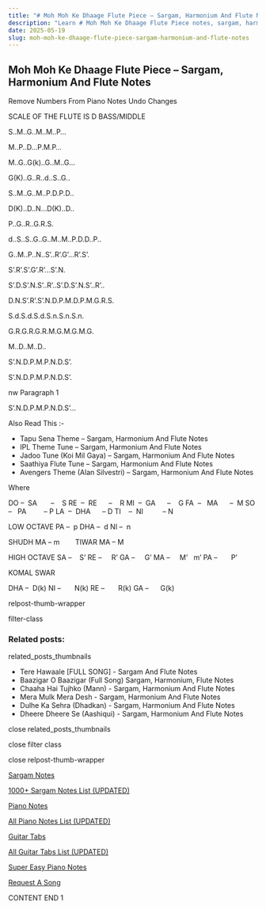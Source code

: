 ```yaml
---
title: "# Moh Moh Ke Dhaage Flute Piece – Sargam, Harmonium And Flute Notes"
description: "Learn # Moh Moh Ke Dhaage Flute Piece notes, sargam, harmonium notations and flute notes. Easy step-by-step tutorial for beginners."
date: 2025-05-19
slug: moh-moh-ke-dhaage-flute-piece-sargam-harmonium-and-flute-notes
---
```


## Moh Moh Ke Dhaage Flute Piece – Sargam, Harmonium And Flute Notes

Remove Numbers From Piano Notes
Undo Changes

SCALE OF THE FLUTE IS D BASS/MIDDLE

S..M..G..M..M..P…

M..P..D…P.M.P…

M..G..G(k)..G..M..G…

G(K)..G..R..d..S..G..

S..M..G..M..P.D.P.D..

D(K)..D..N…D(K)..D..

P..G..R..G.R.S.

d..S..S..G..G..M..M..P.D.D..P..

G..M..P..N..S’..R’.G’…R’.S’.

S’.R’.S’.G’.R’…S’.N.

S’.D.S’.N.S’..R’..S’.D.S’.N.S’..R’..

D.N.S’.R’.S’.N.D.P.M.D.P.M.G.R.S.

S.d.S.d.S.d.S.n.S.n.S.n.

G.R.G.R.G.R.M.G.M.G.M.G.

M..D..M..D..

S’.N.D.P.M.P.N.D.S’.

S’.N.D.P.M.P.N.D.S’.

nw Paragraph 1

S’.N.D.P.M.P.N.D.S’…

Also Read This :-

* Tapu Sena Theme – Sargam, Harmonium And Flute Notes
* IPL Theme Tune – Sargam, Harmonium And Flute Notes
* Jadoo Tune (Koi Mil Gaya) – Sargam, Harmonium And Flute Notes
* Saathiya Flute Tune – Sargam, Harmonium And Flute Notes
* Avengers Theme (Alan Silvestri) – Sargam, Harmonium And Flute Notes

Where

DO –  SA       –    S
RE  –  RE      –    R
MI  –  GA      –    G
FA  –   MA      –  M
SO  –   PA         – P
LA  –  DHA      – D
TI    –  NI          – N

LOW OCTAVE
PA –  p
DHA –  d
NI –  n

SHUDH MA – m        TIWAR MA – M

HIGH OCTAVE
SA –    S’
RE –     R’
GA –     G’
MA –     M’   m’
PA –       P’

KOMAL SWAR

DHA –  D(k)
NI –       N(k)
RE –       R(k)
GA –      G(k)

relpost-thumb-wrapper

filter-class

### Related posts:

related_posts_thumbnails

* Tere Hawaale [FULL SONG] - Sargam And Flute Notes
* Baazigar O Baazigar (Full Song) Sargam, Harmonium, Flute Notes
* Chaaha Hai Tujhko (Mann) - Sargam, Harmonium And Flute Notes
* Mera Mulk Mera Desh - Sargam, Harmonium And Flute Notes
* Dulhe Ka Sehra (Dhadkan) - Sargam, Harmonium And Flute Notes
* Dheere Dheere Se (Aashiqui) - Sargam, Harmonium And Flute Notes

close related_posts_thumbnails

close filter class

close relpost-thumb-wrapper

[Sargam Notes](/sargam-notes.html)

[1000+ Sargam Notes List (UPDATED)](/all-songs-list-sargam-notes.html)

[Piano Notes](/piano-notes.html)

[All Piano Notes List (UPDATED)](/all-songs-list-piano-notes.html)

[Guitar Tabs](/guitar-tabs.html)

[All Guitar Tabs List (UPDATED)](/all-songs-list-guitar-tabs.html)

[Super Easy Piano Notes](https://studywall.in/)

[Request A Song](/request-a-song.html)

CONTENT END 1


